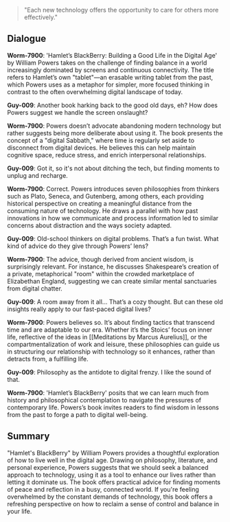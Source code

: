 >"Each new technology offers the opportunity to care for others more effectively."

## Dialogue
**Worm-7900**: 'Hamlet’s BlackBerry: Building a Good Life in the Digital Age' by William Powers takes on the challenge of finding balance in a world increasingly dominated by screens and continuous connectivity. The title refers to Hamlet’s own "tablet"—an erasable writing tablet from the past, which Powers uses as a metaphor for simpler, more focused thinking in contrast to the often overwhelming digital landscape of today.

**Guy-009**: Another book harking back to the good old days, eh? How does Powers suggest we handle the screen onslaught?

**Worm-7900**: Powers doesn’t advocate abandoning modern technology but rather suggests being more deliberate about using it. The book presents the concept of a "digital Sabbath," where time is regularly set aside to disconnect from digital devices. He believes this can help maintain cognitive space, reduce stress, and enrich interpersonal relationships.

**Guy-009**: Got it, so it's not about ditching the tech, but finding moments to unplug and recharge.

**Worm-7900**: Correct. Powers introduces seven philosophies from thinkers such as Plato, Seneca, and Gutenberg, among others, each providing historical perspective on creating a meaningful distance from the consuming nature of technology. He draws a parallel with how past innovations in how we communicate and process information led to similar concerns about distraction and the ways society adapted.

**Guy-009**: Old-school thinkers on digital problems. That’s a fun twist. What kind of advice do they give through Powers’ lens?

**Worm-7900**: The advice, though derived from ancient wisdom, is surprisingly relevant. For instance, he discusses Shakespeare’s creation of a private, metaphorical "room" within the crowded marketplace of Elizabethan England, suggesting we can create similar mental sanctuaries from digital chatter.

**Guy-009**: A room away from it all... That’s a cozy thought. But can these old insights really apply to our fast-paced digital lives?

**Worm-7900**: Powers believes so. It’s about finding tactics that transcend time and are adaptable to our era. Whether it’s the Stoics’ focus on inner life, reflective of the ideas in [[Meditations by Marcus Aurelius]], or the compartmentalization of work and leisure, these philosophies can guide us in structuring our relationship with technology so it enhances, rather than detracts from, a fulfilling life.

**Guy-009**: Philosophy as the antidote to digital frenzy. I like the sound of that.

**Worm-7900**: 'Hamlet’s BlackBerry' posits that we can learn much from history and philosophical contemplation to navigate the pressures of contemporary life. Powers’s book invites readers to find wisdom in lessons from the past to forge a path to digital well-being.

## Summary
"Hamlet's BlackBerry" by William Powers provides a thoughtful exploration of how to live well in the digital age. Drawing on philosophy, literature, and personal experience, Powers suggests that we should seek a balanced approach to technology, using it as a tool to enhance our lives rather than letting it dominate us. The book offers practical advice for finding moments of peace and reflection in a busy, connected world. If you're feeling overwhelmed by the constant demands of technology, this book offers a refreshing perspective on how to reclaim a sense of control and balance in your life.